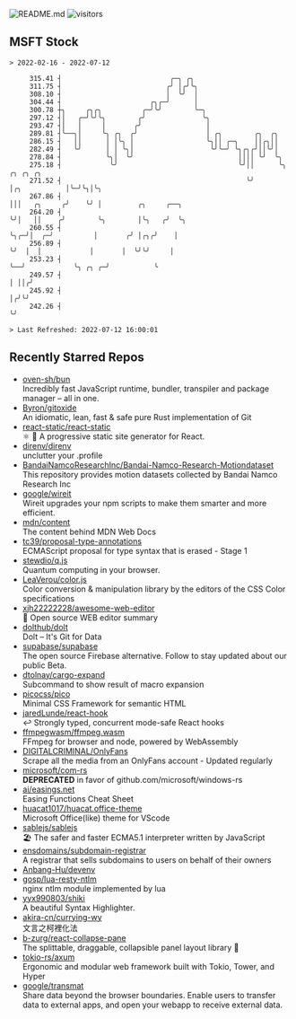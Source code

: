 ![README.md](https://github.com/Gerhut/Gerhut/workflows/README.md/badge.svg)
![visitors](https://visitors.vercel.app/Gerhut/Gerhut?token=8cf69d1f6813d272ef062726b6070c9be4ff72038cfe5a7ded7384a8da65d866)

## MSFT Stock

```
> 2022-02-16 - 2022-07-12

     315.41 ┤                           ╭─╮ ╭╮                                                                   
     311.75 ┤                          ╭╯ │╭╯╰╮                                                                  
     308.10 ┤                          │  ╰╯  │                                                                  
     304.44 ┤                      ╭╮╭─╯      │                                                                  
     300.78 ┼╮     ╭╮╭╮          ╭─╯╰╯        ╰─╮                                                                
     297.12 ┤│   ╭─╯╰╯╰╮        ╭╯              ╰╮                                                               
     293.47 ┤│   │     │       ╭╯                │                                                               
     289.81 ┤╰──╮│     ╰╮ ╭╮  ╭╯                 │ ╭╮        ╭╮  ╭╮                                              
     286.15 ┤   ││      │ │╰╮ │                  ╰╮││ ╭─╮    ││╭╮││                                              
     282.49 ┤   ╰╯      │ │ ╰╮│                   ╰╯╰─╯ ╰╮╭╮╭╯││╰╯│                                              
     278.84 ┤           ╰╮│  ╰╯                          ││││ ╰╯  ╰╮                                             
     275.18 ┤            ╰╯                              ╰╯││      ╰╮             ╭╮ ╭╮ ╭╮                       
     271.52 ┤                                              ╰╯       │╭╮           │╰─╯╰╮│╰╮                      
     267.86 ┤                                                       │││   ╭╮     ╭╯    ╰╯ │         ╭╮     ╭──╮  
     264.20 ┤                                                       ╰╯│   ││    ╭╯        ╰╮        │╰╮   ╭╯  ╰╮ 
     260.55 ┤                                                         ╰╮╭─╯│  ╭─╯          │       ╭╯ │╭╮╭╯    │ 
     256.89 ┤                                                          ╰╯  │  │            │       │  ╰╯╰╯     │ 
     253.23 ┤                                                              ╰──╯            ╰╮ ╭╮ ╭─╯           ╰ 
     249.57 ┤                                                                               │ ││╭╯               
     245.92 ┤                                                                               │╭╯╰╯                
     242.26 ┤                                                                               ╰╯                   

> Last Refreshed: 2022-07-12 16:00:01
```

## Recently Starred Repos

- [oven-sh/bun](https://github.com/oven-sh/bun)  
  Incredibly fast JavaScript runtime, bundler, transpiler and package manager – all in one.
- [Byron/gitoxide](https://github.com/Byron/gitoxide)  
  An idiomatic, lean, fast & safe pure Rust implementation of Git
- [react-static/react-static](https://github.com/react-static/react-static)  
  ⚛️ 🚀 A progressive static site generator for React.
- [direnv/direnv](https://github.com/direnv/direnv)  
  unclutter your .profile
- [BandaiNamcoResearchInc/Bandai-Namco-Research-Motiondataset](https://github.com/BandaiNamcoResearchInc/Bandai-Namco-Research-Motiondataset)  
  This repository provides motion datasets collected by Bandai Namco Research Inc
- [google/wireit](https://github.com/google/wireit)  
  Wireit upgrades your npm scripts to make them smarter and more efficient.
- [mdn/content](https://github.com/mdn/content)  
  The content behind MDN Web Docs
- [tc39/proposal-type-annotations](https://github.com/tc39/proposal-type-annotations)  
  ECMAScript proposal for type syntax that is erased - Stage 1
- [stewdio/q.js](https://github.com/stewdio/q.js)  
  Quantum computing in your browser.
- [LeaVerou/color.js](https://github.com/LeaVerou/color.js)  
  Color conversion & manipulation library by the editors of the CSS Color specifications
- [xjh22222228/awesome-web-editor](https://github.com/xjh22222228/awesome-web-editor)  
  🔨  Open source WEB editor summary
- [dolthub/dolt](https://github.com/dolthub/dolt)  
  Dolt – It's Git for Data
- [supabase/supabase](https://github.com/supabase/supabase)  
  The open source Firebase alternative. Follow to stay updated about our public Beta.
- [dtolnay/cargo-expand](https://github.com/dtolnay/cargo-expand)  
  Subcommand to show result of macro expansion
- [picocss/pico](https://github.com/picocss/pico)  
  Minimal CSS Framework for semantic HTML
- [jaredLunde/react-hook](https://github.com/jaredLunde/react-hook)  
  ↩ Strongly typed, concurrent mode-safe React hooks
- [ffmpegwasm/ffmpeg.wasm](https://github.com/ffmpegwasm/ffmpeg.wasm)  
  FFmpeg for browser and node, powered by WebAssembly
- [DIGITALCRIMINAL/OnlyFans](https://github.com/DIGITALCRIMINAL/OnlyFans)  
  Scrape all the media from an OnlyFans account - Updated regularly
- [microsoft/com-rs](https://github.com/microsoft/com-rs)  
  **DEPRECATED** in favor of github.com/microsoft/windows-rs
- [ai/easings.net](https://github.com/ai/easings.net)  
  Easing Functions Cheat Sheet
- [huacat1017/huacat.office-theme](https://github.com/huacat1017/huacat.office-theme)  
  Microsoft Office(like) theme for VScode
- [sablejs/sablejs](https://github.com/sablejs/sablejs)  
  🏖️ The safer and faster ECMA5.1 interpreter written by JavaScript
- [ensdomains/subdomain-registrar](https://github.com/ensdomains/subdomain-registrar)  
  A registrar that sells subdomains to users on behalf of their owners
- [Anbang-Hu/devenv](https://github.com/Anbang-Hu/devenv)  
- [gosp/lua-resty-ntlm](https://github.com/gosp/lua-resty-ntlm)  
  nginx ntlm module implemented by lua
- [yyx990803/shiki](https://github.com/yyx990803/shiki)  
  A beautiful Syntax Highlighter.
- [akira-cn/currying-wy](https://github.com/akira-cn/currying-wy)  
  文言之柯裡化法
- [b-zurg/react-collapse-pane](https://github.com/b-zurg/react-collapse-pane)  
  The splittable, draggable, collapsible panel layout library 🎉
- [tokio-rs/axum](https://github.com/tokio-rs/axum)  
  Ergonomic and modular web framework built with Tokio, Tower, and Hyper
- [google/transmat](https://github.com/google/transmat)  
  Share data beyond the browser boundaries. Enable users to transfer data to external apps, and open your webapp to receive external data.
